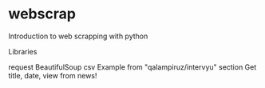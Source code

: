 # webscrap
Introduction to web scrapping with python

Libraries

request
BeautifulSoup
csv
Example from "qalampiruz/intervyu" section Get title, date, view from news!
